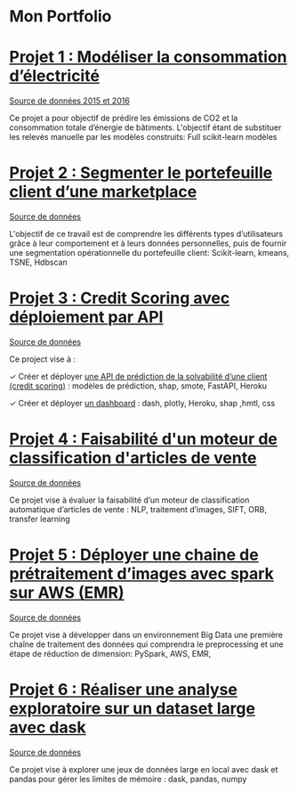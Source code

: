 # Mon Portfolio

# [Projet 1 : Modéliser la consommation d’électricité](https://github.com/jipyk/modelisation_consommation_electrique) 
[Source de données 2015 et 2016](https://data.seattle.gov/browse?q=Building%20Energy%20Benchmarking&sortBy=relevance)

Ce projet a pour objectif de prédire les émissions de CO2 et la consommation totale d’énergie de bâtiments. L'objectif étant de substituer les relevés manuelle par les modèles construits: Full scikit-learn modèles

# [Projet 2 : Segmenter le portefeuille client d’une marketplace](https://github.com/jipyk/Segmentation_portefeuille_client_marketplace)
[Source de données](https://www.kaggle.com/datasets/olistbr/brazilian-ecommerce)

L'objectif de ce travail est de comprendre les différents types d’utilisateurs grâce à leur comportement et à leurs données personnelles, puis de fournir une segmentation opérationnelle du portefeuille client: Scikit-learn, kmeans, TSNE, Hdbscan

# [Projet 3 : Credit Scoring avec déploiement par API](#) 
[Source de données](https://www.kaggle.com/c/home-credit-default-risk/data)

Ce project vise à :

  ✓ Créer et déployer [une API de prédiction de la solvabilité d’une client (credit scoring)](https://github.com/jipyk/crp_model_api) : modèles de prédiction, shap, smote, FastAPI, Heroku
  
  ✓ Créer et déployer [un dashboard](https://github.com/jipyk/crp_dashboard_api) : dash, plotly, Heroku, shap ,hmtl, css

# [Projet 4 : Faisabilité d'un moteur de classification d'articles de vente](https://github.com/jipyk/moteur_classification_articles_vente)
[Source de données](https://s3-eu-west-1.amazonaws.com/static.oc-static.com/prod/courses/files/Parcours_data_scientist/Projet+-+Textimage+DAS+V2/Dataset+projet+pre%CC%81traitement+textes+images.zip)

Ce projet vise à évaluer la faisabilité d’un moteur de classification automatique d’articles de vente : NLP, traitement d’images, SIFT, ORB, transfer learning

# [Projet 5 : Déployer une chaine de prétraitement d’images avec spark sur AWS (EMR)](https://github.com/jipyk/pretraitement_images_spark_AWS)
[Source de données](https://www.kaggle.com/moltean/fruits)

Ce projet vise à développer dans un environnement Big Data une première chaîne de traitement des données qui comprendra le preprocessing et une étape de réduction de dimension: PySpark, AWS, EMR, 

# [Projet 6 : Réaliser une analyse exploratoire sur un dataset large avec dask](https://github.com/jipyk/analyse_exploratoire_dask) 
[Source de données](https://s3-eu-west-1.amazonaws.com/static.oc-static.com/prod/courses/files/Parcours_data_scientist/Projet+-+Textimage+DAS+V2/Dataset+projet+pre%CC%81traitement+textes+images.zip)

Ce projet vise à explorer une jeux de données large en local avec dask et pandas pour gérer les limites de mémoire : dask, pandas, numpy

